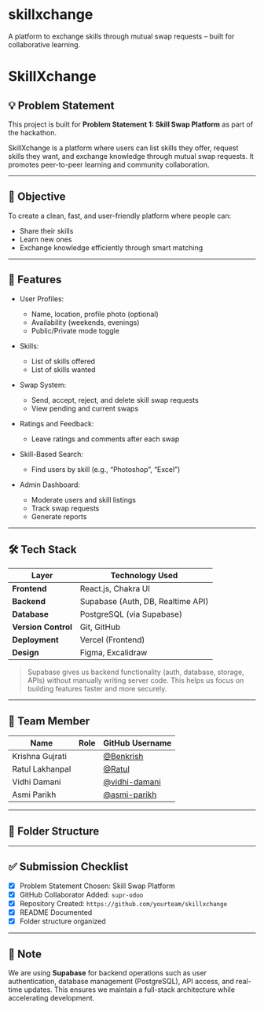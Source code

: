 # skillxchange
A platform to exchange skills through mutual swap requests – built for collaborative learning.
# SkillXchange

## 💡 Problem Statement

This project is built for **Problem Statement 1: Skill Swap Platform** as part of the hackathon.

SkillXchange is a platform where users can list skills they offer, request skills they want, and exchange knowledge through mutual swap requests. It promotes peer-to-peer learning and community collaboration.

---

## 🎯 Objective

To create a clean, fast, and user-friendly platform where people can:
- Share their skills
- Learn new ones
- Exchange knowledge efficiently through smart matching

---

## 🔧 Features

- User Profiles:
  - Name, location, profile photo (optional)
  - Availability (weekends, evenings)
  - Public/Private mode toggle

- Skills:
  - List of skills offered
  - List of skills wanted

- Swap System:
  - Send, accept, reject, and delete skill swap requests
  - View pending and current swaps

- Ratings and Feedback:
  - Leave ratings and comments after each swap

- Skill-Based Search:
  - Find users by skill (e.g., “Photoshop”, “Excel”)

- Admin Dashboard:
  - Moderate users and skill listings
  - Track swap requests
  - Generate reports

---

## 🛠 Tech Stack

| Layer         | Technology Used                      |
|---------------|----------------------------------------|
| **Frontend**  | React.js, Chakra UI                   |
| **Backend**   | Supabase (Auth, DB, Realtime API)     |
| **Database**  | PostgreSQL (via Supabase)             |
| **Version Control** | Git, GitHub                     |
| **Deployment**| Vercel (Frontend)                     |
| **Design**    | Figma, Excalidraw                     |

> Supabase gives us backend functionality (auth, database, storage, APIs) without manually writing server code. This helps us focus on building features faster and more securely.

---

## 👥 Team Member

| Name            | Role                          | GitHub Username                          |
|-----------------|-------------------------------|-------------------------------------------|
| Krishna Gujrati |   | [@Benkrish](https://github.com/Benkrish)
| Ratul Lakhanpal |     | [@Ratul](https://github.com/ratul-24) |
| Vidhi Damani    |             | [@vidhi-damani](https://github.com/vidhi-damani) |
| Asmi Parikh     |             | [@asmi-parikh](https://github.com/asmi902) |

---

## 📁 Folder Structure


---

## ✅ Submission Checklist

- [x] Problem Statement Chosen: Skill Swap Platform
- [x] GitHub Collaborator Added: `supr-odoo`
- [x] Repository Created: `https://github.com/yourteam/skillxchange`
- [x] README Documented
- [x] Folder structure organized

---

## 📌 Note

We are using **Supabase** for backend operations such as user authentication, database management (PostgreSQL), API access, and real-time updates. This ensures we maintain a full-stack architecture while accelerating development.
